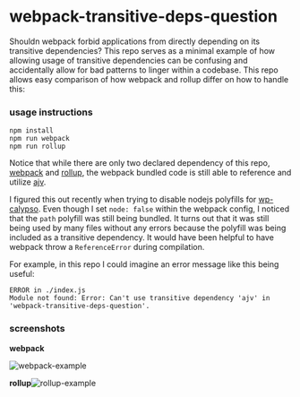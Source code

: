 # webpack-transitive-deps-question

Shouldn webpack forbid applications from directly depending on its transitive dependencies? This repo serves as a minimal example of how allowing usage of transitive dependencies can be confusing and accidentally allow for bad patterns to linger within a codebase.  This repo allows easy comparison of how webpack and rollup differ on how to handle this:

### usage instructions

```
npm install
npm run webpack
npm run rollup
```



Notice that while there are only two declared dependency of this repo, [webpack](https://github.com/webpack/webpack) and [rollup](https://github.com/rollup/rollup), the webpack bundled code is still able to reference and utilize [ajv](https://github.com/epoberezkin/ajv).



I figured this out recently when trying to disable nodejs polyfills for [wp-calypso]().  Even though I set `node: false` within the webpack config, I noticed that the `path` polyfill was still being bundled. It turns out that it was still being used by many files without any errors because the polyfill was being included as a transitive dependency.  It would have been helpful to have webpack throw a `ReferenceError` during compilation.  



For example, in this repo I could imagine an error message like this being useful:

```
ERROR in ./index.js
Module not found: Error: Can't use transitive dependency 'ajv' in 'webpack-transitive-deps-question'.
```

### screenshots

**webpack**

![webpack-example](https://cldup.com/YqloI48cqE.png)



**rollup**![rollup-example](https://cldup.com/KNhcb4TejJ.png)